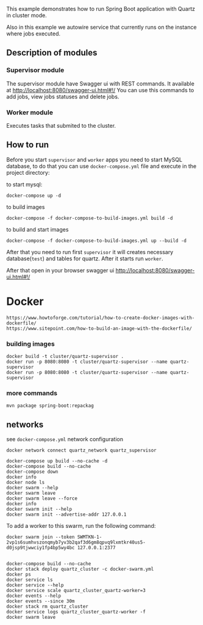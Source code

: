 This example demonstrates how to run Spring Boot application with Quartz in cluster mode.

Also in this example we autowire service that currently runs on the instance where jobs executed.

## Description of modules
### Supervisor module
The supervisor module have Swagger ui with REST commands. It available at [http://localhost:8080/swagger-ui.html#!/](http://localhost:8080/swagger-ui.html#!/)
You can use this commands to add jobs, view jobs statuses and delete jobs.

### Worker module
Executes tasks that submited to the cluster.

## How to run
Before you start `supervisor` and `worker` apps you need to start MySQL database, to do that you can
 use `docker-compose.yml` file and execute in the project directory: 

to start mysql:
```
docker-compose up -d
```
to build images
```
docker-compose -f docker-compose-to-build-images.yml build -d
```
to build and start images
```
docker-compose -f docker-compose-to-build-images.yml up --build -d
``` 
 
After that you need to run first `supervisor` it will creates necessary database(`test`) and tables
 for quartz. 
After it starts run `worker`.

After that open in your browser swagger ui [http://localhost:8080/swagger-ui.html#!/](http://localhost:8080/swagger-ui.html#!/)


# Docker

    https://www.howtoforge.com/tutorial/how-to-create-docker-images-with-dockerfile/
    https://www.sitepoint.com/how-to-build-an-image-with-the-dockerfile/

### building images

    docker build -t cluster/quartz-supervisor .
    docker run -p 8080:8080 -t cluster/quartz-supervisor --name quartz-supervisor
    docker run -p 8080:8080 -t cluster/quartz-supervisor --name quartz-supervisor

### more commands

    mvn package spring-boot:repackag


## networks

see `docker-compose.yml` network configuration

    docker network connect quartz_network quartz_supervisor
    
    docker-compose up build --no-cache -d
    docker-compose build --no-cache
    docker-compose down
    docker info
    docker node ls
    docker swarm --help
    docker swarm leave
    docker swarm leave --force
    docker info
    docker swarm init --help
    docker swarm init --advertise-addr 127.0.0.1

To add a worker to this swarm, run the following command:

    docker swarm join --token SWMTKN-1-2vp1s6sumhvszonqmyb7yv3b2qaf3d6gm8qpvq9lxmtkr40us5-d0jsp9tjwwciy1fp4bp5wy4bc 127.0.0.1:2377


    docker-compose build --no-cache
    docker stack deploy quartz_cluster -c docker-swarm.yml
    docker ps
    docker service ls
    docker service --help
    docker service scale quartz_cluster_quartz-worker=3
    docker events --help
    docker events --since 30m
    docker stack rm quartz_cluster
    docker service logs quartz_cluster_quartz-worker -f
    docker swarm leave
